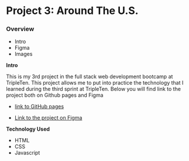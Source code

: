 # Project 3: Around The U.S.

### Overview

- Intro
- Figma
- Images

**Intro**

This is my 3rd project in the full stack web development bootcamp at TripleTen. This project allows me to put into practice the technology that I learned during the third sprint at TripleTen. Below you will find link to the project both on Github pages and Figma

- [link to GitHub pages](https://fritzisfluent.github.io/se_project_aroundtheus/)

- [Link to the project on Figma](https://www.figma.com/file/ii4xxsJ0ghevUOcssTlHZv/Sprint-3%3A-Around-the-US?node-id=0%3A1)

**Technology Used**

- HTML
- CSS
- Javascript
